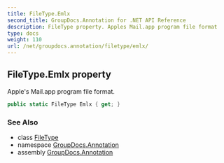 ```yaml
---
title: FileType.Emlx
second_title: GroupDocs.Annotation for .NET API Reference
description: FileType property. Apples Mail.app program file format
type: docs
weight: 110
url: /net/groupdocs.annotation/filetype/emlx/
---
```

## FileType.Emlx property

Apple's Mail.app program file format.

```csharp
public static FileType Emlx { get; }
```

### See Also

* class [FileType](../)
* namespace [GroupDocs.Annotation](../../filetype/)
* assembly [GroupDocs.Annotation](../../../)



